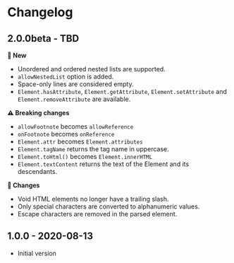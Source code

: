 # Changelog

## 2.0.0beta - TBD

**🌟 New**
- Unordered and ordered nested lists are supported.
- `allowNestedList` option is added.
- Space-only lines are considered empty.
- `Element.hasAttribute`, `Element.getAttribute`, `Element.setAttribute` and `Element.removeAttribute` are available.

**⚠ Breaking changes**
- `allowFootnote` becomes `allowReference`
- `onFootnote` becomes `onReference`
- `Element.attr` becomes `Element.attributes`
- `Element.tagName` returns the tag name in uppercase.
- `Element.toHtml()` becomes `Element.innerHTML`
- `Element.textContent` returns the text of the Element and its descendants.

**🔧 Changes**
- Void HTML elements no longer have a trailing slash.
- Only special characters are converted to alphanumeric values.
- Escape characters are removed in the parsed element.


## 1.0.0 - 2020-08-13
- Initial version